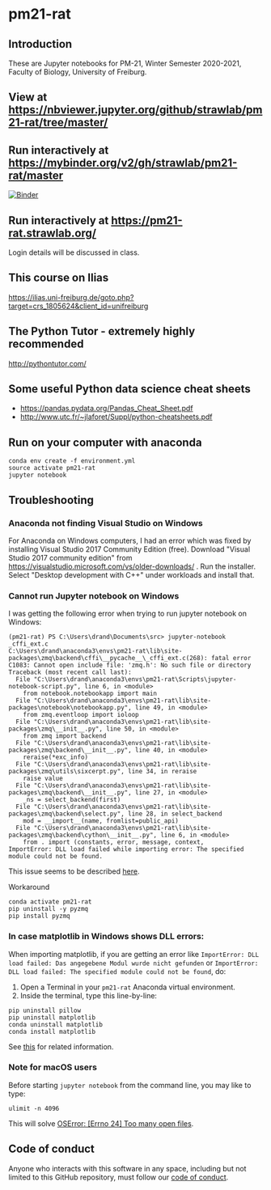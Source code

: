# pm21-rat

## Introduction

These are Jupyter notebooks for PM-21, Winter Semester 2020-2021, Faculty of
Biology, University of Freiburg.

## View at https://nbviewer.jupyter.org/github/strawlab/pm21-rat/tree/master/

## Run interactively at https://mybinder.org/v2/gh/strawlab/pm21-rat/master

[![Binder](https://mybinder.org/badge_logo.svg)](https://mybinder.org/v2/gh/strawlab/pm21-rat/master)

## Run interactively at https://pm21-rat.strawlab.org/

Login details will be discussed in class.

## This course on Ilias

https://ilias.uni-freiburg.de/goto.php?target=crs_1805624&client_id=unifreiburg

## The Python Tutor - extremely highly recommended

http://pythontutor.com/

## Some useful Python data science cheat sheets

- https://pandas.pydata.org/Pandas_Cheat_Sheet.pdf
- http://www.utc.fr/~jlaforet/Suppl/python-cheatsheets.pdf

## Run on your computer with anaconda

```
conda env create -f environment.yml
source activate pm21-rat
jupyter notebook
```

## Troubleshooting

### Anaconda not finding Visual Studio on Windows

For Anaconda on Windows computers, I had an error which was fixed by installing Visual Studio 2017 Community Edition (free).
Download "Visual Studio 2017 community edition" from https://visualstudio.microsoft.com/vs/older-downloads/ . Run the installer.
Select "Desktop development with C++" under workloads and install that.

### Cannot run Jupyter notebook on Windows

I was getting the following error when trying to run jupyter notebook on Windows:

```
(pm21-rat) PS C:\Users\drand\Documents\src> jupyter-notebook
_cffi_ext.c
C:\Users\drand\anaconda3\envs\pm21-rat\lib\site-packages\zmq\backend\cffi\__pycache__\_cffi_ext.c(268): fatal error C1083: Cannot open include file: 'zmq.h': No such file or directory
Traceback (most recent call last):
  File "C:\Users\drand\anaconda3\envs\pm21-rat\Scripts\jupyter-notebook-script.py", line 6, in <module>
    from notebook.notebookapp import main
  File "C:\Users\drand\anaconda3\envs\pm21-rat\lib\site-packages\notebook\notebookapp.py", line 49, in <module>
    from zmq.eventloop import ioloop
  File "C:\Users\drand\anaconda3\envs\pm21-rat\lib\site-packages\zmq\__init__.py", line 50, in <module>
    from zmq import backend
  File "C:\Users\drand\anaconda3\envs\pm21-rat\lib\site-packages\zmq\backend\__init__.py", line 40, in <module>
    reraise(*exc_info)
  File "C:\Users\drand\anaconda3\envs\pm21-rat\lib\site-packages\zmq\utils\sixcerpt.py", line 34, in reraise
    raise value
  File "C:\Users\drand\anaconda3\envs\pm21-rat\lib\site-packages\zmq\backend\__init__.py", line 27, in <module>
    _ns = select_backend(first)
  File "C:\Users\drand\anaconda3\envs\pm21-rat\lib\site-packages\zmq\backend\select.py", line 28, in select_backend
    mod = __import__(name, fromlist=public_api)
  File "C:\Users\drand\anaconda3\envs\pm21-rat\lib\site-packages\zmq\backend\cython\__init__.py", line 6, in <module>
    from . import (constants, error, message, context,
ImportError: DLL load failed while importing error: The specified module could not be found.
```

This issue seems to be described [here](https://github.com/zeromq/pyzmq/issues/852).

Workaround

```
conda activate pm21-rat
pip uninstall -y pyzmq
pip install pyzmq
```

### In case matplotlib in Windows shows DLL errors:

When importing matplotlib, if you are getting an error like
`ImportError: DLL load failed: Das angegebene Modul wurde nicht gefunden` or
`ImportError: DLL load failed: The specified module could not be found`, do:

1) Open a Terminal in your `pm21-rat` Anaconda virtual environment.
2) Inside the terminal, type this line-by-line:

```
pip uninstall pillow
pip uninstall matplotlib
conda uninstall matplotlib
conda install matplotlib
```

See [this](https://github.com/matplotlib/matplotlib/issues/14691#issuecomment-508552825)
for related information.

### Note for macOS users

Before starting `jupyter notebook` from the command line, you may like to type:

    ulimit -n 4096

This will solve [OSError: [Errno 24] Too many open files](https://github.com/jupyterlab/jupyterlab/issues/6727).

## Code of conduct

Anyone who interacts with this software in any space, including but not limited
to this GitHub repository, must follow our [code of
conduct](code_of_conduct.md).
